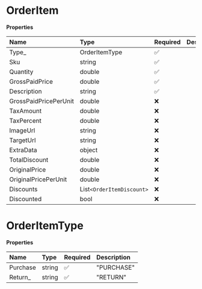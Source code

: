 # OrderItem

**Properties**

| Name                  | Type                      | Required | Description |
| :-------------------- | :------------------------ | :------- | :---------- |
| Type\_                | OrderItemType             | ✅       |             |
| Sku                   | string                    | ✅       |             |
| Quantity              | double                    | ✅       |             |
| GrossPaidPrice        | double                    | ✅       |             |
| Description           | string                    | ✅       |             |
| GrossPaidPricePerUnit | double                    | ❌       |             |
| TaxAmount             | double                    | ❌       |             |
| TaxPercent            | double                    | ❌       |             |
| ImageUrl              | string                    | ❌       |             |
| TargetUrl             | string                    | ❌       |             |
| ExtraData             | object                    | ❌       |             |
| TotalDiscount         | double                    | ❌       |             |
| OriginalPrice         | double                    | ❌       |             |
| OriginalPricePerUnit  | double                    | ❌       |             |
| Discounts             | List`<OrderItemDiscount>` | ❌       |             |
| Discounted            | bool                      | ❌       |             |

# OrderItemType

**Properties**

| Name     | Type   | Required | Description |
| :------- | :----- | :------- | :---------- |
| Purchase | string | ✅       | "PURCHASE"  |
| Return\_ | string | ✅       | "RETURN"    |

<!-- This file was generated by liblab | https://liblab.com/ -->
